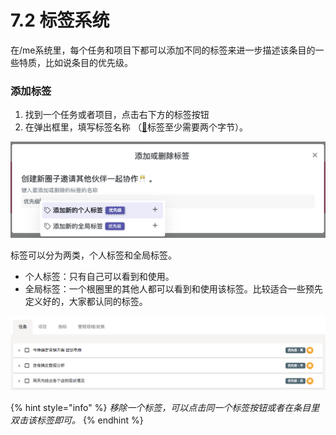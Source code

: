 # 7.2 标签系统

在/me系统里，每个任务和项目下都可以添加不同的标签来进一步描述该条目的一些特质，比如说条目的优先级。

### 添加标签

1. 找到一个任务或者项目，点击右下方的标签按钮
2. 在弹出框里，填写标签名称 （[📌](https://emojipedia.org/pushpin/)标签至少需要两个字节）。

![&#x6DFB;&#x52A0;&#x6807;&#x7B7E;&#x5F39;&#x7A97;](../.gitbook/assets/7-2-1.png)

标签可以分为两类，个人标签和全局标签。

* 个人标签：只有自己可以看到和使用。
* 全局标签：一个根圈里的其他人都可以看到和使用该标签。比较适合一些预先定义好的，大家都认同的标签。

![&#x6807;&#x7B7E;&#x4F7F;&#x7528;](../.gitbook/assets/7-2-2.png)

{% hint style="info" %}
_移除一个标签，可以点击同一个标签按钮或者在条目里双击该标签即可。_
{% endhint %}

### ​

